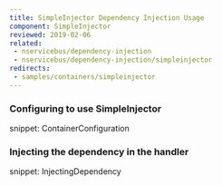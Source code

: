 ```yaml
---
title: SimpleInjector Dependency Injection Usage
component: SimpleInjector
reviewed: 2019-02-06
related:
 - nservicebus/dependency-injection
 - nservicebus/dependency-injection/simpleinjector
redirects:
 - samples/containers/simpleinjector
---
```


### Configuring to use SimpleInjector

snippet: ContainerConfiguration


### Injecting the dependency in the handler

snippet: InjectingDependency